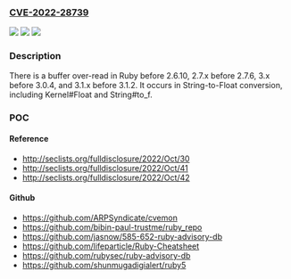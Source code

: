 ### [CVE-2022-28739](https://cve.mitre.org/cgi-bin/cvename.cgi?name=CVE-2022-28739)
![](https://img.shields.io/static/v1?label=Product&message=n%2Fa&color=blue)
![](https://img.shields.io/static/v1?label=Version&message=n%2Fa&color=blue)
![](https://img.shields.io/static/v1?label=Vulnerability&message=n%2Fa&color=brighgreen)

### Description

There is a buffer over-read in Ruby before 2.6.10, 2.7.x before 2.7.6, 3.x before 3.0.4, and 3.1.x before 3.1.2. It occurs in String-to-Float conversion, including Kernel#Float and String#to_f.

### POC

#### Reference
- http://seclists.org/fulldisclosure/2022/Oct/30
- http://seclists.org/fulldisclosure/2022/Oct/41
- http://seclists.org/fulldisclosure/2022/Oct/42

#### Github
- https://github.com/ARPSyndicate/cvemon
- https://github.com/bibin-paul-trustme/ruby_repo
- https://github.com/jasnow/585-652-ruby-advisory-db
- https://github.com/lifeparticle/Ruby-Cheatsheet
- https://github.com/rubysec/ruby-advisory-db
- https://github.com/shunmugadigialert/ruby5

